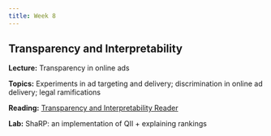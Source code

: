 ```yaml
---
title: Week 8
---
```


## Transparency and Interpretability

**Lecture:** Transparency in online ads

<!-- * DS-GA 1017: [slides](../../../assets/12_Transparency_Ads_1017.pdf) -->
<!-- * DS-UA 202: [slides](../../../assets/12_transparency_ads_202_2023.pdf) -->

**Topics:** Experiments in ad targeting and delivery; discrimination in online ad delivery; legal ramifications

**Reading:** [Transparency and Interpretability Reader](../../../assets/transparency_reader_2024.pdf) 

**Lab:** ShaRP: an implementation of QII + explaining rankings

<!-- * DS-UA 202: [LIME](https://colab.research.google.com/drive/1Kt8yxmTZL9W68UUiMI2uxlPgcYm7w6fi?usp=share_link) -->
<!-- * DS-GA 1017: [LIME](https://colab.research.google.com/drive/1ZKYwgrsRvOlel-5XVELfHlh6VARXcn0i?usp=sharing) -->
